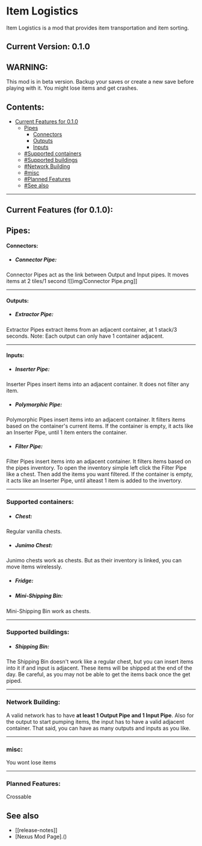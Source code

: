 # Item Logistics
Item Logistics is a mod that provides item transportation and item sorting.

## Current Version: 0.1.0

## WARNING:
This mod is in beta version. Backup your saves or create a new save before playing with it. You might lose items and get crashes.

## Contents:
- [Current Features for 0.1.0](https://github.com/sergiomadd/StardewValleyMods/tree/main/ItemLogistics#current-features-for-010)
	- [Pipes](#pipes)
		- [Connectors](https://github.com/sergiomadd/StardewValleyMods/tree/main/ItemLogistics#connectors)
		- [Outputs](https://github.com/sergiomadd/StardewValleyMods/tree/main/ItemLogistics#outputs)
		- [Inputs](https://github.com/sergiomadd/StardewValleyMods/tree/main/ItemLogistics#inputs)
	-  [#Supported containers](https://github.com/sergiomadd/StardewValleyMods/tree/main/ItemLogistics#supported-containers)
	-  [#Supported buildings](https://github.com/sergiomadd/StardewValleyMods/tree/main/ItemLogistics#supported-buildings)
	-  [#Network Building](https://github.com/sergiomadd/StardewValleyMods/tree/main/ItemLogistics#network-building)
	-  [#misc](https://github.com/sergiomadd/StardewValleyMods/tree/main/ItemLogistics#misc)
	-  [#Planned Features](https://github.com/sergiomadd/StardewValleyMods/tree/main/ItemLogistics#planned-features)
	-  [#See also](https://github.com/sergiomadd/StardewValleyMods/tree/main/ItemLogistics#see-also)

---

## Current Features (for 0.1.0):

## Pipes:
#### Connectors:
- ##### Connector Pipe: 
Connector Pipes act as the link between Output and Input pipes.
It moves items at 2 tiles/1 second
![[img/Connector Pipe.png]] 

---

#### Outputs:
- ##### Extractor Pipe:
Extractor Pipes extract items from an adjacent container, at 1 stack/3 seconds.
Note: Each output can only have 1 container adjacent. 

---

#### Inputs:
- ##### Inserter Pipe:
Inserter Pipes insert items into an adjacent container. It does not filter any item.
- ##### Polymorphic Pipe:
Polymorphic Pipes insert items into an adjacent container. It filters items based on the container's current items. If the container is empty, it acts like an Inserter Pipe, until 1 item enters the container.
- ##### Filter Pipe:
Filter Pipes insert items into an adjacent container. It filters items based on the pipes inventory. To open the inventory simple left click the Filter Pipe like a chest. Then add the items you want filtered. If the container is empty, it acts like an Inserter Pipe, until alteast 1 item is added to the invertory.

---

### Supported containers:
- ##### Chest:
Regular vanilla chests.
- ##### Junimo Chest:
Junimo chests work as chests. But as their inventory is linked, you can move items wirelessly.
- ##### Fridge:

- ##### Mini-Shipping Bin:
Mini-Shipping Bin work as chests.

---

### Supported buildings:
- ##### Shipping Bin:
The Shipping Bin doesn't work like a regular chest, but you can insert items into it if and input is adjacent. These items will be shipped at the end of the day. 
Be careful, as you may not be able to get the items back once the get piped.

---

### Network Building:
A valid network has to have **at least 1 Output Pipe and 1 Input Pipe**.
Also for the output to start pumping items, the input has to have a valid adjacent container.
That said, you can have as many outputs and inputs as you like.


---

### misc:
You wont lose items

---

### Planned Features:
Crossable 

## See also
- [[release-notes]]
- [Nexus Mod Page].()
